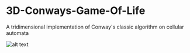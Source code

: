 # 3D-Conways-Game-Of-Life
A tridimensional implementation of Conway's classic algorithm on cellular automata

![alt text](https://github.com/UGarCil/3D-Conways-Game-Of-Life/blob/main/demo.gif?raw=true)

